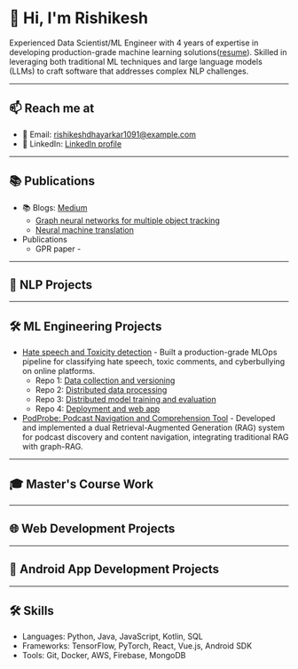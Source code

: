 # 👋 Hi, I'm Rishikesh

Experienced Data Scientist/ML Engineer with 4 years of expertise in developing production-grade machine learning solutions([resume]()). Skilled in leveraging both traditional ML techniques and large language models (LLMs) to craft software that addresses complex NLP challenges.

---

## 📫 Reach me at

- 📧 Email: rishikeshdhayarkar1091@example.com
- 💼 LinkedIn: [LinkedIn profile](https://www.linkedin.com/in/rishikeshdhayarkar/)

---

## 📚 Publications

- 📚 Blogs: [Medium](https://medium.com/@rishikesh_d)
  - [Graph neural networks for multiple object tracking](https://medium.com/@rishikesh_d/graph-neural-networks-for-multiple-object-tracking-ec32f280a945)
  - [Neural machine translation](https://medium.com/@rishikesh_d/neural-machine-translation-a-comprehensive-guide-ef414e79b49)
- Publications
  - GPR paper - 
---

## 🤖 NLP Projects

---

## 🛠️ ML Engineering Projects

- [Hate speech and Toxicity detection](https://github.com/morpheus-101/cybulde-data) - Built a production-grade MLOps pipeline for classifying hate speech, toxic comments, and cyberbullying on online platforms.
  - Repo 1: [Data collection and versioning](https://github.com/morpheus-101/cybulde-data)
  - Repo 2: [Distributed data processing](https://github.com/morpheus-101/cybulde-data-preparation)
  - Repo 3: [Distributed model training and evaluation](https://github.com/morpheus-101/cybulde-model)
  - Repo 4: [Deployment and web app](https://github.com/morpheus-101/cybulde-web-app)
- [PodProbe: Podcast Navigation and Comprehension Tool](https://github.com/morpheus-101/rag-audio-indexing) - Developed and implemented a dual Retrieval-Augmented Generation (RAG) system for podcast discovery and content navigation, integrating traditional RAG with graph-RAG.

---

## 🎓 Master's Course Work

---

## 🌐 Web Development Projects

---

## 📱 Android App Development Projects

---

## 🛠️ Skills

- Languages: Python, Java, JavaScript, Kotlin, SQL
- Frameworks: TensorFlow, PyTorch, React, Vue.js, Android SDK
- Tools: Git, Docker, AWS, Firebase, MongoDB

